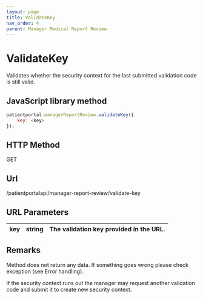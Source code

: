 ```yaml
---
layout: page
title: ValidateKey
nav_order: 4
parent: Manager Medical Report Review
---
```


# ValidateKey

Validates whether the security context for the last submitted validation code is still valid.

## JavaScript library method

```javascript
patientportal.managerReportReview.validateKey({
    key: <key>
});
```

## HTTP Method

GET

## ****Url****

/patientportalapi/manager-report-review/validate-key

## URL Parameters

| key | string | The validation key provided in the URL. |
| --- | --- | --- |

## Remarks

Method does not return any data. If something goes wrong please check exception (see Error handling).

If the security context runs out the manager may request another validation code and submit it to create new security context.
